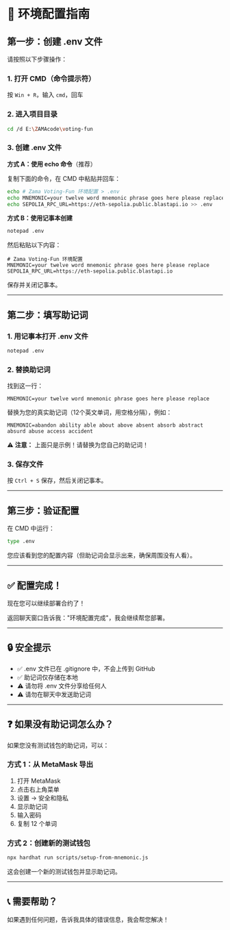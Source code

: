 # 🔧 环境配置指南

## 第一步：创建 .env 文件

请按照以下步骤操作：

### 1. 打开 CMD（命令提示符）

按 `Win + R`，输入 `cmd`，回车

### 2. 进入项目目录

```bash
cd /d E:\ZAMAcode\voting-fun
```

### 3. 创建 .env 文件

**方式 A：使用 echo 命令**（推荐）

复制下面的命令，在 CMD 中粘贴并回车：

```bash
echo # Zama Voting-Fun 环境配置 > .env
echo MNEMONIC=your twelve word mnemonic phrase goes here please replace >> .env
echo SEPOLIA_RPC_URL=https://eth-sepolia.public.blastapi.io >> .env
```

**方式 B：使用记事本创建**

```bash
notepad .env
```

然后粘贴以下内容：

```
# Zama Voting-Fun 环境配置
MNEMONIC=your twelve word mnemonic phrase goes here please replace
SEPOLIA_RPC_URL=https://eth-sepolia.public.blastapi.io
```

保存并关闭记事本。

---

## 第二步：填写助记词

### 1. 用记事本打开 .env 文件

```bash
notepad .env
```

### 2. 替换助记词

找到这一行：
```
MNEMONIC=your twelve word mnemonic phrase goes here please replace
```

替换为您的真实助记词（12个英文单词，用空格分隔），例如：
```
MNEMONIC=abandon ability able about above absent absorb abstract absurd abuse access accident
```

⚠️ **注意：** 上面只是示例！请替换为您自己的助记词！

### 3. 保存文件

按 `Ctrl + S` 保存，然后关闭记事本。

---

## 第三步：验证配置

在 CMD 中运行：

```bash
type .env
```

您应该看到您的配置内容（但助记词会显示出来，确保周围没有人看）。

---

## ✅ 配置完成！

现在您可以继续部署合约了！

返回聊天窗口告诉我："环境配置完成"，我会继续帮您部署。

---

## 🔒 安全提示

- ✅ .env 文件已在 .gitignore 中，不会上传到 GitHub
- ✅ 助记词仅存储在本地
- ⚠️ 请勿将 .env 文件分享给任何人
- ⚠️ 请勿在聊天中发送助记词

---

## ❓ 如果没有助记词怎么办？

如果您没有测试钱包的助记词，可以：

### 方式 1：从 MetaMask 导出

1. 打开 MetaMask
2. 点击右上角菜单
3. 设置 → 安全和隐私
4. 显示助记词
5. 输入密码
6. 复制 12 个单词

### 方式 2：创建新的测试钱包

```bash
npx hardhat run scripts/setup-from-mnemonic.js
```

这会创建一个新的测试钱包并显示助记词。

---

## 📞 需要帮助？

如果遇到任何问题，告诉我具体的错误信息，我会帮您解决！



